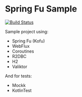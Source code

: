 # Spring Fu Sample

[![Build Status](https://travis-ci.org/rodolphocouto/spring-fu-sample.svg?branch=master)](https://travis-ci.org/rodolphocouto/spring-fu-sample)

Sample project using:

* Spring Fu (Kofu) 
* WebFlux
* Coroutines
* R2DBC
* H2
* Valiktor

And for tests:

* Mockk
* KotlinTest

